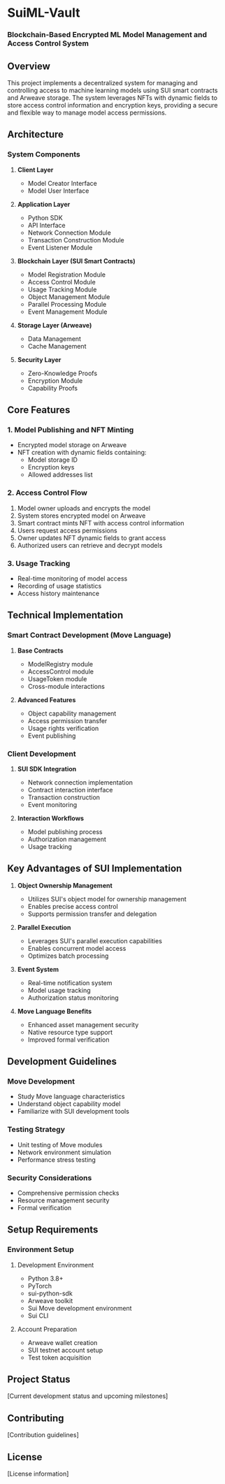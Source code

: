 # SuiML-Vault
### Blockchain-Based Encrypted ML Model Management and Access Control System

## Overview
This project implements a decentralized system for managing and controlling access to machine learning models using SUI smart contracts and Arweave storage. The system leverages NFTs with dynamic fields to store access control information and encryption keys, providing a secure and flexible way to manage model access permissions.

## Architecture

### System Components

1. **Client Layer**
   - Model Creator Interface
   - Model User Interface

2. **Application Layer**
   - Python SDK
   - API Interface
   - Network Connection Module
   - Transaction Construction Module
   - Event Listener Module

3. **Blockchain Layer (SUI Smart Contracts)**
   - Model Registration Module
   - Access Control Module
   - Usage Tracking Module
   - Object Management Module
   - Parallel Processing Module
   - Event Management Module

4. **Storage Layer (Arweave)**
   - Data Management
   - Cache Management

5. **Security Layer**
   - Zero-Knowledge Proofs
   - Encryption Module
   - Capability Proofs

## Core Features

### 1. Model Publishing and NFT Minting
- Encrypted model storage on Arweave
- NFT creation with dynamic fields containing:
  - Model storage ID
  - Encryption keys
  - Allowed addresses list

### 2. Access Control Flow
1. Model owner uploads and encrypts the model
2. System stores encrypted model on Arweave
3. Smart contract mints NFT with access control information
4. Users request access permissions
5. Owner updates NFT dynamic fields to grant access
6. Authorized users can retrieve and decrypt models

### 3. Usage Tracking
- Real-time monitoring of model access
- Recording of usage statistics
- Access history maintenance

## Technical Implementation

### Smart Contract Development (Move Language)
1. **Base Contracts**
   - ModelRegistry module
   - AccessControl module
   - UsageToken module
   - Cross-module interactions

2. **Advanced Features**
   - Object capability management
   - Access permission transfer
   - Usage rights verification
   - Event publishing

### Client Development
1. **SUI SDK Integration**
   - Network connection implementation
   - Contract interaction interface
   - Transaction construction
   - Event monitoring

2. **Interaction Workflows**
   - Model publishing process
   - Authorization management
   - Usage tracking

## Key Advantages of SUI Implementation

1. **Object Ownership Management**
   - Utilizes SUI's object model for ownership management
   - Enables precise access control
   - Supports permission transfer and delegation

2. **Parallel Execution**
   - Leverages SUI's parallel execution capabilities
   - Enables concurrent model access
   - Optimizes batch processing

3. **Event System**
   - Real-time notification system
   - Model usage tracking
   - Authorization status monitoring

4. **Move Language Benefits**
   - Enhanced asset management security
   - Native resource type support
   - Improved formal verification

## Development Guidelines

### Move Development
- Study Move language characteristics
- Understand object capability model
- Familiarize with SUI development tools

### Testing Strategy
- Unit testing of Move modules
- Network environment simulation
- Performance stress testing

### Security Considerations
- Comprehensive permission checks
- Resource management security
- Formal verification

## Setup Requirements

### Environment Setup
1. Development Environment
   - Python 3.8+
   - PyTorch
   - sui-python-sdk
   - Arweave toolkit
   - Sui Move development environment
   - Sui CLI

2. Account Preparation
   - Arweave wallet creation
   - SUI testnet account setup
   - Test token acquisition

## Project Status
[Current development status and upcoming milestones]

## Contributing
[Contribution guidelines]

## License
[License information]